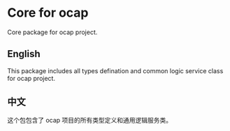 # Core for ocap

Core package for ocap project.

## English

This package includes all types defination and common logic service class for ocap project.

## 中文

这个包包含了 ocap 项目的所有类型定义和通用逻辑服务类。

